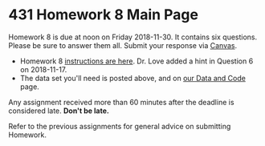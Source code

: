 # 431 Homework 8 Main Page

Homework 8 is due at noon on Friday 2018-11-30. It contains six questions. Please be sure to answer them all. Submit your response via [Canvas](https://canvas.case.edu/).

- Homework 8 [instructions are here](https://github.com/THOMASELOVE/431-2018/blob/master/homework/Homework8/431-2018-hw8.md). Dr. Love added a hint in Question 6 on 2018-11-17.
- The data set you'll need is posted above, and on [our Data and Code](https://github.com/THOMASELOVE/431-2018-data) page.

Any assignment received more than 60 minutes after the deadline is considered late. **Don't be late.**

Refer to the previous assignments for general advice on submitting Homework.
